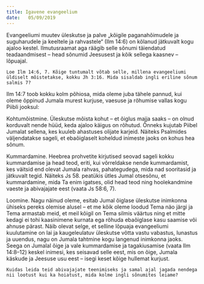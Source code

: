 ```yaml
---
title: Igavene evangeelium
date:   05/09/2019
---
```


Evangeeliumi muutev üleskutse ja palve „kõigile paganahõimudele ja suguharudele ja keeltele ja rahvastele“ (Ilm 14:6) on kõlanud jätkuvalt kogu ajaloo kestel. Ilmutusraamat aga räägib selle sõnumi täiendatud teadaandmisest – head sõnumid Jeesusest ja kõik sellega kaasnev – lõpuajal.

`Loe Ilm 14:6, 7. Kõige tuntumalt võtab selle, millena evangeeliumi üldiselt mõistetakse, kokku Jh 3:16. Mida sisaldab ingli eriline sõnum salmis 7?`

Ilm 14:7 toob kokku kolm põhiosa, mida oleme juba tähele pannud, kui oleme õppinud Jumala murest kurjuse, vaesuse ja rõhumise vallas kogu Piibli jooksul:

Kohtumõistmine. Üleskutse mõista kohut – et õiglus majja saaks – on olnud korduvalt nende hüüd, keda ajaloo käigus on rõhutud. Õnneks kujutab Piibel Jumalat sellena, kes kuuleb ahastuses olijate karjeid. Näiteks Psalmides väljendatakse sageli, et ebaõiglaselt koheldud inimeste jaoks on kohus hea sõnum.

Kummardamine. Heebrea prohvetite kirjutised seovad sageli kokku kummardamise ja head teod, eriti, kui võrreldakse nende kummardamist, kes väitsid end olevat Jumala rahvas, pahategudega, mida nad sooritasid ja jätkuvalt tegid. Näiteks Js 58. peatükis ütles Jumal otsesõnu, et kummardamine, mida Ta enim igatses, olid head teod ning hoolekandmine vaeste ja abivajajate eest (vaata Js 58:6, 7).

Loomine. Nagu näinud oleme, esitab Jumal õiglase üleskutse inimkonna ühiseks pereks olemise alusel – et me kõik oleme loodud Tema näo järgi ja Tema armastab meid, et meil kõigil on Tema silmis väärtus ning et mitte kedagi ei tohi kaasinimene kurnata ega rõhuda ebaõiglase kasu saamise või ahnuse pärast. Näib olevat selge, et selline lõpuaja evangeeliumi kuulutamine on lai ja kaugeleulatuv üleskutse võtta vastu vabastus, lunastus ja uuendus, nagu on Jumala tahtmine kogu langenud inimkonna jaoks. Seega on Jumalal õige ja vale kummardamise ja tagakiusamise (vaata Ilm 14:8–12) keskel inimesi, kes seisavad selle eest, mis on õige, Jumala käskude ja Jeesuse usu eest – isegi keset kõige hullemat kurjust.

`Kuidas leida teid abivajajate teenimiseks ja samal ajal jagada nendega nii lootust kui ka hoiatust, mida kolme ingli sõnumites leiame?`